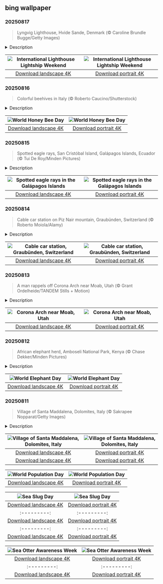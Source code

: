## bing wallpaper

### 20250817

> Lyngvig Lighthouse, Hvide Sande, Denmark (© Caroline Brundle Bugge/Getty Images)

<details>
<summary>Description</summary>

> Built to brave storms and steer ships to safety, lighthouses now glow as symbols of heritage, wonder, and connection. Each year on the third weekend of August, the International Lighthouse Lightship Weekend brings together people from around the globe to celebrate these coastal icons. The event was launched in 1998 by John Forsyth and Mike Dalrymple of Scotland's Ayr Amateur Radio Group. It aims to raise awareness about preserving lighthouses and lightships while also promoting amateur radio and encouraging international goodwill.
> 
> Among the many lighthouses that carry this legacy forward is the Lyngvig Lighthouse in Denmark, featured here. Standing over 120 feet tall, this tower was built in 1906 atop a 55-foot dune along the west coast of Jutland—the country's westernmost region. Made with a concrete foundation and brick walls, and finished with teak-framed windows and doors, the lighthouse originally required a team of three keepers. They maintained its light until 1965. It has been operating automatically ever since. Following a temporary closure in 2024 due to structural concerns, the lighthouse is now open to the public again.
> 
> 

</details>

| ![International Lighthouse Lightship Weekend](https://cn.bing.com/th?id=OHR.LyngvigLighthouse_EN-US1600601632_UHD.jpg&pid=hp&w=400&h=224&rs=1&c=4) | ![International Lighthouse Lightship Weekend](https://cn.bing.com/th?id=OHR.LyngvigLighthouse_EN-US1600601632_1080x1920.jpg&pid=hp&w=155&h=315&rs=1&c=4) |
|:---------:|:---------:|
| [Download landscape 4K](https://cn.bing.com/th?id=OHR.LyngvigLighthouse_EN-US1600601632_UHD.jpg) | [Download portrait 4K](https://cn.bing.com/th?id=OHR.LyngvigLighthouse_EN-US1600601632_1080x1920.jpg) |

### 20250816

> Colorful beehives in Italy (© Roberto Caucino/Shutterstock)

<details>
<summary>Description</summary>

> If you think bees are just out for a sting, think again. These tiny winged workers are running the world's sweetest gig—and they've got a whole day dedicated to their buzz-ness. Welcome to World Honey Bee Day, celebrated every third Saturday in August. About 35% of global food crop production relies on animal pollination, including honey bees. The value of crops pollinated by bees is estimated at hundreds of billions of dollars. Despite their superpowers, bees are in a sticky situation. Habitat loss, pesticides, disease, and climate change are making life in the hive less than ideal.
> 
> Today's image features a row of bright boxes in Italy—those are beehives. Bees use color to distinguish between hives, much like humans use house numbers. Blue, yellow, green, and red hives help reduce confusion and accidental hive invasions. On World Honey Bee Day, let's think outside the hive. Whether it's through colorful conservation, mindful eating, or planting for pollinators, there's always a way to 'bee' involved.
> 
> 

</details>

| ![World Honey Bee Day](https://cn.bing.com/th?id=OHR.ColorfulBeehives_EN-US1476944743_UHD.jpg&pid=hp&w=400&h=224&rs=1&c=4) | ![World Honey Bee Day](https://cn.bing.com/th?id=OHR.ColorfulBeehives_EN-US1476944743_1080x1920.jpg&pid=hp&w=155&h=315&rs=1&c=4) |
|:---------:|:---------:|
| [Download landscape 4K](https://cn.bing.com/th?id=OHR.ColorfulBeehives_EN-US1476944743_UHD.jpg) | [Download portrait 4K](https://cn.bing.com/th?id=OHR.ColorfulBeehives_EN-US1476944743_1080x1920.jpg) |

### 20250815

> Spotted eagle rays, San Cristóbal Island, Galápagos Islands, Ecuador (© Tui De Roy/Minden Pictures)

<details>
<summary>Description</summary>

> It's a bird, it's a plane, it's … a fish! Gliding through the ocean with flapping fins and polka-dot flair, the spotted eagle ray refuses to blend in. It doesn't crawl along the seabed like its stingray cousins—it flies underwater. The species gets its name from—you guessed it—its protruding snout, which resembles an eagle's beak, and its distinctive spotted back, which is unique to each individual, much like fingerprints. Their wing-like pectoral fins can span up to 10 feet. Near the base of the long tail are venomous spines, in case a predator gets too close. These rays aren't aggressive, but they're not defenseless either.
> 
> These creatures are often seen alone, but when they travel in groups, it's a show worth watching. Dozens can glide together in perfect sync, like the ones photographed near San Cristóbal Island in Ecuador. They are also known to leap out of the water, sometimes completely clearing the surface, proving you don't need feathers to fly. Despite their elegance, spotted eagle rays are currently listed as near threatened. Their populations are declining due to various threats, including bycatch and habitat degradation.
> 
> 

</details>

| ![Spotted eagle rays in the Galápagos Islands](https://cn.bing.com/th?id=OHR.SpottedEagleRay_EN-US9227600044_UHD.jpg&pid=hp&w=400&h=224&rs=1&c=4) | ![Spotted eagle rays in the Galápagos Islands](https://cn.bing.com/th?id=OHR.SpottedEagleRay_EN-US9227600044_1080x1920.jpg&pid=hp&w=155&h=315&rs=1&c=4) |
|:---------:|:---------:|
| [Download landscape 4K](https://cn.bing.com/th?id=OHR.SpottedEagleRay_EN-US9227600044_UHD.jpg) | [Download portrait 4K](https://cn.bing.com/th?id=OHR.SpottedEagleRay_EN-US9227600044_1080x1920.jpg) |

### 20250814

> Cable car station on Piz Nair mountain, Graubünden, Switzerland (© Roberto Moiola/Alamy)

<details>
<summary>Description</summary>

> There's a mountain in Switzerland that's always looking down on you—but don't take it personally. At 10,026 feet, Piz Nair of the Albula Alps keeps an eye over the Engadine valley in Graubünden. Start in St. Moritz: hop on the funicular (a type of cable railway system) to Corviglia, then ride the cable car to the summit. At the top? A viewing platform and that famous ibex (an alpine goat) statue. There's also a restaurant where you can eat inside a glass cube with 360° views.
> 
> This alpine peak hosted the 1948 Winter Olympics and still boasts some of the most famous ski runs in the country. The 'Piz Nair Wall' is known for its challenging downhill skiing and events like the 2003 World Championship downhill race. Come summer, the snow clears but the trails stay hot. Hikers and mountain bikers flock here to explore alpine meadows, and soak in a different kind of silence. Guided tours and well-marked paths make it easy to find your footing. So, whether you're chasing snow, sun, or just a break from sea-level boredom, this Swiss giant will lift your spirits—literally.
> 
> 

</details>

| ![Cable car station, Graubünden, Switzerland](https://cn.bing.com/th?id=OHR.PizNairPeak_EN-US9097547756_UHD.jpg&pid=hp&w=400&h=224&rs=1&c=4) | ![Cable car station, Graubünden, Switzerland](https://cn.bing.com/th?id=OHR.PizNairPeak_EN-US9097547756_1080x1920.jpg&pid=hp&w=155&h=315&rs=1&c=4) |
|:---------:|:---------:|
| [Download landscape 4K](https://cn.bing.com/th?id=OHR.PizNairPeak_EN-US9097547756_UHD.jpg) | [Download portrait 4K](https://cn.bing.com/th?id=OHR.PizNairPeak_EN-US9097547756_1080x1920.jpg) |

### 20250813

> A man rappels off Corona Arch near Moab, Utah (© Grant Ordelheide/TANDEM Stills + Motion)

<details>
<summary>Description</summary>

> Just outside Arches National Park in Utah lies a natural wonder that rises like a colossal doorway against the sky, drawing photographers, nature lovers, and hikers. Welcome to Corona Arch, seen in today's image, a towering Navajo sandstone formation that offers big adventure without the big crowds. The Corona Arch Trail starts off easy but packs a punch of scenery: railroad tracks, slickrock scrambles, and even a metal cable assist make it more than just a walk in the desert. After 1.5 miles of walking, the payoff is big: a massive arch that's 140 feet wide and 105 feet high. It's so large that people once swung from it on ropes, until that was banned for safety reasons. Even without the adrenaline stunts, the hike offers beautiful views and unforgettable moments in the heart of Red Rock Country. Also known as Little Rainbow Bridge, it shares visual similarities with the iconic Rainbow Bridge arch near Lake Powell—but Corona Arch holds its own in a more peaceful setting.
> 
> 
> 
> 

</details>

| ![Corona Arch near Moab, Utah](https://cn.bing.com/th?id=OHR.CoronaArch_EN-US8928406175_UHD.jpg&pid=hp&w=400&h=224&rs=1&c=4) | ![Corona Arch near Moab, Utah](https://cn.bing.com/th?id=OHR.CoronaArch_EN-US8928406175_1080x1920.jpg&pid=hp&w=155&h=315&rs=1&c=4) |
|:---------:|:---------:|
| [Download landscape 4K](https://cn.bing.com/th?id=OHR.CoronaArch_EN-US8928406175_UHD.jpg) | [Download portrait 4K](https://cn.bing.com/th?id=OHR.CoronaArch_EN-US8928406175_1080x1920.jpg) |

### 20250812

> African elephant herd, Amboseli National Park, Kenya (© Chase Dekker/Minden Pictures)

<details>
<summary>Description</summary>

> Big ears, bigger hearts—elephants are more than just icons of the wild. Every year on August 12, we celebrate World Elephant Day—a global movement to raise awareness about the majestic giants that roam places like Amboseli National Park in Kenya, pictured here. What makes elephants so extraordinary isn't just their size; it's their minds. These animals have incredible memories. Matriarchs, the oldest females, can recall the locations of water sources from decades past, and they use that knowledge to lead their herds through tough times. Their social bonds run just as deep. Elephants live in close-knit families, mourn their dead, and have even been observed comforting one another during hard times.
> 
> But even in protected spaces like Amboseli, elephants face threats. Habitat loss, climate change, and the illegal ivory trade continue to take a toll. World Elephant Day is more than a celebration; it's a reminder that without our help, even these mighty animals could quietly disappear. So, as you admire this African elephant herd in the image today, remember: each elephant carries a lifetime of memories and a future worth fighting for.
> 
> 

</details>

| ![World Elephant Day](https://cn.bing.com/th?id=OHR.KenyaElephants_EN-US8723347309_UHD.jpg&pid=hp&w=400&h=224&rs=1&c=4) | ![World Elephant Day](https://cn.bing.com/th?id=OHR.KenyaElephants_EN-US8723347309_1080x1920.jpg&pid=hp&w=155&h=315&rs=1&c=4) |
|:---------:|:---------:|
| [Download landscape 4K](https://cn.bing.com/th?id=OHR.KenyaElephants_EN-US8723347309_UHD.jpg) | [Download portrait 4K](https://cn.bing.com/th?id=OHR.KenyaElephants_EN-US8723347309_1080x1920.jpg) |

### 20250811

> Village of Santa Maddalena, Dolomites, Italy (© Sakrapee Nopparat/Getty Images)

<details>
<summary>Description</summary>

> Tucked into the northern Italian Alps, the village of Santa Maddalena is a postcard-perfect hamlet in South Tyrol's valley of Val di Funes. With its iconic church steeple set against the jagged peaks of the Dolomites—a mountain range in the Alps—it's one of the most photographed spots in the region. The Dolomites themselves—a UNESCO World Heritage Site—rise dramatically behind the village, their pale limestone faces glowing pink at sunset in a phenomenon locals call 'enrosadira.'
> 
> Santa Maddalena is small, quiet, and deeply rooted in local Ladin and Tyrolean traditions. Wooden chalets dot the green hills, and cows graze in meadows that seem painted into place. Although it feels remote, the village is a gateway to some of the Dolomites' best hiking, including trails through Puez-Odle Nature Park. In winter, it's a peaceful base for snowshoeing and cross-country skiing. Visitors come not for crowds or nightlife, but for silence, scenery, and a sense of timelessness. Santa Maddalena is where nature and culture meet in harmony—no filter needed.
> 
> 

</details>

| ![Village of Santa Maddalena, Dolomites, Italy](https://cn.bing.com/th?id=OHR.SantaMaddalena_EN-US8546897995_UHD.jpg&pid=hp&w=400&h=224&rs=1&c=4) | ![Village of Santa Maddalena, Dolomites, Italy](https://cn.bing.com/th?id=OHR.SantaMaddalena_EN-US8546897995_1080x1920.jpg&pid=hp&w=155&h=315&rs=1&c=4) |
|:---------:|:---------:|
| [Download landscape 4K](https://cn.bing.com/th?id=OHR.SantaMaddalena_EN-US8546897995_UHD.jpg) | [Download portrait 4K](https://cn.bing.com/th?id=OHR.SantaMaddalena_EN-US8546897995_1080x1920.jpg) |g.com/th?id=OHR.NaPaliKauai_EN-US7451684312_UHD.jpg) | [Download portrait 4K](https://cn.bing.com/th?id=OHR.NaPaliKauai_EN-US7451684312_1080x1920.jpg) |920.jpg) |wnload portrait 4K](https://cn.bing.com/th?id=OHR.EdinburghFringe_EN-US5923216873_1080x1920.jpg) |i_EN-US5078679271_1080x1920.jpg) |---:|:---------:|
| [Download landscape 4K](https://cn.bing.com/th?id=OHR.TigerDay_EN-US5038876410_UHD.jpg) | [Download portrait 4K](https://cn.bing.com/th?id=OHR.TigerDay_EN-US5038876410_1080x1920.jpg) |a_EN-US1227116811_1080x1920.jpg) |/th?id=OHR.ThomsonGazelle_EN-US4354285846_1080x1920.jpg) |for better planning and long-term thinking to ensure future generations can thrive on a planet with finite resources.
> 
> 

</details>

| ![World Population Day](https://cn.bing.com/th?id=OHR.TokyoSunrise_EN-US4269783992_UHD.jpg&pid=hp&w=400&h=224&rs=1&c=4) | ![World Population Day](https://cn.bing.com/th?id=OHR.TokyoSunrise_EN-US4269783992_1080x1920.jpg&pid=hp&w=155&h=315&rs=1&c=4) |
|:---------:|:---------:|
| [Download landscape 4K](https://cn.bing.com/th?id=OHR.TokyoSunrise_EN-US4269783992_UHD.jpg) | [Download portrait 4K](https://cn.bing.com/th?id=OHR.TokyoSunrise_EN-US4269783992_1080x1920.jpg) |56_1080x1920.jpg) |R.CuteChameleon_EN-US6483346105_1080x1920.jpg) |30_UHD.jpg) | [Download portrait 4K](https://cn.bing.com/th?id=OHR.SealRiver_EN-US6267835630_1080x1920.jpg) |e a more fitting name. Someone call Terry.
> 
> 

</details>

| ![Sea Slug Day](https://cn.bing.com/th?id=OHR.SeaAngel_EN-US5531672696_UHD.jpg&pid=hp&w=400&h=224&rs=1&c=4) | ![Sea Slug Day](https://cn.bing.com/th?id=OHR.SeaAngel_EN-US5531672696_1080x1920.jpg&pid=hp&w=155&h=315&rs=1&c=4) |
|:---------:|:---------:|
| [Download landscape 4K](https://cn.bing.com/th?id=OHR.SeaAngel_EN-US5531672696_UHD.jpg) | [Download portrait 4K](https://cn.bing.com/th?id=OHR.SeaAngel_EN-US5531672696_1080x1920.jpg) |OHR.DarkSkyAcadia_EN-US6966527964_1080x1920.jpg) |.bing.com/th?id=OHR.GoldenJellyfish_EN-US6743816471_1080x1920.jpg&pid=hp&w=155&h=315&rs=1&c=4) |
|:---------:|:---------:|
| [Download landscape 4K](https://cn.bing.com/th?id=OHR.GoldenJellyfish_EN-US6743816471_UHD.jpg) | [Download portrait 4K](https://cn.bing.com/th?id=OHR.GoldenJellyfish_EN-US6743816471_1080x1920.jpg) |ng.com/th?id=OHR.LastDollarRoad_EN-US7923638318_UHD.jpg&pid=hp&w=400&h=224&rs=1&c=4) | ![First day of autumn](https://cn.bing.com/th?id=OHR.LastDollarRoad_EN-US7923638318_1080x1920.jpg&pid=hp&w=155&h=315&rs=1&c=4) |
|:---------:|:---------:|
| [Download landscape 4K](https://cn.bing.com/th?id=OHR.LastDollarRoad_EN-US7923638318_UHD.jpg) | [Download portrait 4K](https://cn.bing.com/th?id=OHR.LastDollarRoad_EN-US7923638318_1080x1920.jpg) |ppers who hunted otters to near extinction before they were protected by law. Although sea otter populations have rebounded, they are still considered endangered. Otters live along the Pacific Coast of North America, from California up to Alaska. Although they can walk on land, they almost never find the need or desire to, even when it's nap time. When they're ready for a snooze, they'll raft up, wrap themselves in a strand of kelp to keep them from drifting away, and recline on the world's biggest waterbed.

</details>

| ![Sea Otter Awareness Week](https://cn.bing.com/th?id=OHR.SitkaOtters_EN-US7714053956_UHD.jpg&pid=hp&w=400&h=224&rs=1&c=4) | ![Sea Otter Awareness Week](https://cn.bing.com/th?id=OHR.SitkaOtters_EN-US7714053956_1080x1920.jpg&pid=hp&w=155&h=315&rs=1&c=4) |
|:---------:|:---------:|
| [Download landscape 4K](https://cn.bing.com/th?id=OHR.SitkaOtters_EN-US7714053956_UHD.jpg) | [Download portrait 4K](https://cn.bing.com/th?id=OHR.SitkaOtters_EN-US7714053956_1080x1920.jpg) |oo_EN-US7569665443_UHD.jpg&pid=hp&w=400&h=224&rs=1&c=4) | ![World Bamboo Day](https://cn.bing.com/th?id=OHR.ArashiyamaBamboo_EN-US7569665443_1080x1920.jpg&pid=hp&w=155&h=315&rs=1&c=4) |
|:---------:|:---------:|
| [Download landscape 4K](https://cn.bing.com/th?id=OHR.ArashiyamaBamboo_EN-US7569665443_UHD.jpg) | [Download portrait 4K](https://cn.bing.com/th?id=OHR.ArashiyamaBamboo_EN-US7569665443_1080x1920.jpg) |